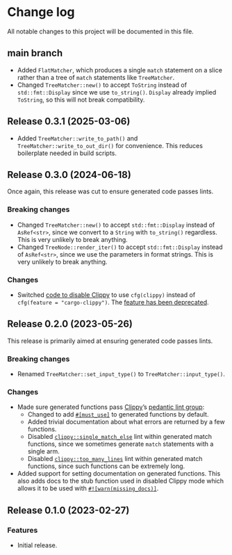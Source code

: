 # Change log

All notable changes to this project will be documented in this file.

## main branch

* Added `FlatMatcher`, which produces a single `match` statement on a slice
  rather than a tree of `match` statements like `TreeMatcher`.
* Changed `TreeMatcher::new()` to accept `ToString` instead of
  `std::fmt::Display` since we use `to_string()`. `Display` already implied
  `ToString`, so this will not break compatibility.

## Release 0.3.1 (2025-03-06)

* Added `TreeMatcher::write_to_path()` and `TreeMatcher::write_to_out_dir()` for
  convenience. This reduces boilerplate needed in build scripts.

## Release 0.3.0 (2024-06-18)

Once again, this release was cut to ensure generated code passes lints.

### Breaking changes

* Changed `TreeMatcher::new()` to accept `std::fmt::Display` instead of
  `AsRef<str>`, since we convert to a `String` with `to_string()` regardless.
  This is very unlikely to break anything.
* Changed `TreeNode::render_iter()` to accept `std::fmt::Display` instead of
  `AsRef<str>`, since we use the parameters in format strings. This is very
  unlikely to break anything.

### Changes

* Switched [code to disable Clippy][disable_clippy] to use `cfg(clippy)` instead
  of `cfg(feature = "cargo-clippy")`. The [feature has been deprecated].

[disable_clippy]: https://docs.rs/matchgen/latest/matchgen/struct.TreeMatcher.html#method.disable_clippy
[feature has been deprecated]: https://blog.rust-lang.org/2024/02/28/Clippy-deprecating-feature-cargo-clippy.html

## Release 0.2.0 (2023-05-26)

This release is primarily aimed at ensuring generated code passes lints.

### Breaking changes

* Renamed `TreeMatcher::set_input_type()` to `TreeMatcher::input_type()`.

### Changes

* Made sure generated functions pass [Clippy]’s [pedantic lint group]:
  * Changed to add [`#[must_use]`][must_use] to generated functions by default.
  * Added trivial documentation about what errors are returned by a few
    functions.
  * Disabled [`clippy::single_match_else`] lint within generated match
    functions, since we sometimes generate `match` statements with a single arm.
  * Disabled [`clippy::too_many_lines`] lint within generated match
    functions, since such functions can be extremely long.
* Added support for setting documentation on generated functions. This also adds
  docs to the stub function used in disabled Clippy mode which allows it to be
  used with [`#![warn(missing_docs)]`][missing_docs].

[Clippy]: https://doc.rust-lang.org/stable/clippy/index.html
[pedantic lint group]: https://doc.rust-lang.org/stable/clippy/usage.html#clippypedantic
[must_use]: https://doc.rust-lang.org/reference/attributes/diagnostics.html#the-must_use-attribute
[`clippy::single_match_else`]: https://rust-lang.github.io/rust-clippy/master/index.html#single_match_else
[`clippy::too_many_lines`]: https://rust-lang.github.io/rust-clippy/master/index.html#too_many_lines
[missing_docs]: https://doc.rust-lang.org/stable/nightly-rustc/rustc_lint/builtin/static.MISSING_DOCS.html

## Release 0.1.0 (2023-02-27)

### Features

* Initial release.
